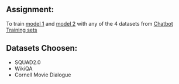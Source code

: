 ## Assignment:

To train [model 1](https://colab.research.google.com/drive/1oom9GHelvSXoguS2p6HTN1zTlNf6Ht8K?usp=sharing) and [model 2](https://colab.research.google.com/drive/1UOsxXSoG7JMSTU92G5YQgG3vQeZWlX7g?usp=sharing) with any of the 4 datasets from [Chatbot Training sets](https://kili-technology.com/blog/chatbot-training-datasets/)

## Datasets Choosen:
* SQUAD2.0
* WikiQA
* Cornell Movie Dialogue

